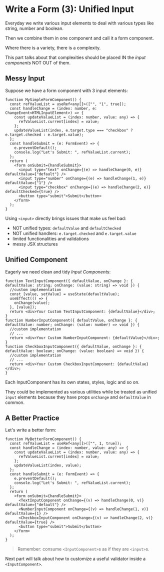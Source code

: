 # Write a Form (3): Unified Input 

Everyday we write various input elements to deal with various types like string, number and boolean.

Then we combine them in one component and call it a form component.

Where there is a variety, there is a complexity.

This part talks about that complexities should be placed IN the *input components* NOT OUT of them.

## Messy Input

Suppose we have a form component with 3 input elements:

```tsx
function MySimpleFormComponent() {
  const refValueList = useRef<any[]>(["", "1", true]);
  const handleChange = (index: number, e: ChangeEvent<HTMLInputElement>) => {
    const updateValueList = (index: number, value: any) => {
      refValueList.current[index] = value;
    };
    updateValueList(index, e.target.type === "checkbox" ? e.target.checked : e.target.value);
  };
  const handleSubmit = (e: FormEvent) => {
    e.preventDefault();
    console.log("Let's Submit: ", refValueList.current);
  };
  return (
    <form onSubmit={handleSubmit}>
      <input type="text" onChange={(e) => handleChange(0, e)} defaultValue={"default"} />
      <input type="number" onChange={(e) => handleChange(1, e)} defaultValue={"1"} />
      <input type="checkbox" onChange={(e) => handleChange(2, e)} defaultChecked={true} />
      <button type="submit">Submit</button>
    </form>
  );
}
```

Using `<input>` directly brings issues that make us feel bad:
- NOT unified types: `defaultValue` and `defaultChecked`
- NOT unified handlers: `e.target.checked` and `e.target.value`
- limited functionalities and validations
- messy JSX structures

## Unified Component

Eagerly we need clean and tidy *Input Component*s:

```tsx
function TextInputComponent({ defaultValue, onChange }: { defaultValue: string; onChange: (value: string) => void }) {
  //custom implementation
  const [value, setValue] = useState(defaultValue);
  useEffect(() => {
    onChange(value);
  }, [value]);
  return <div>Your Custom TextInputComponent: {defaultValue}</div>;
}
function NumberInputComponent({ defaultValue, onChange }: { defaultValue: number; onChange: (value: number) => void }) {
  //custom implementation
  // ...
  return <div>Your Custom NumberInputComponent: {defaultValue}</div>;
}
function CheckboxInputComponent({ defaultValue, onChange }: { defaultValue: boolean; onChange: (value: boolean) => void }) {
  //custom implementation
  // ...
  return <div>Your Custom CheckboxInputComponent: {defaultValue}</div>;
}
```

Each InputComponent has its own states, styles, logic and so on. 

They could be implemented as various utilities while be treated as unified `input` elements because they have props `onChange` and `defaultValue` in common.

## A Better Practice

Let's write a better form:

```tsx 
function MyBetterFormComponent() {
  const refValueList = useRef<any[]>(["", 1, true]);
  const handleChange = (index: number, value: any) => {
    const updateValueList = (index: number, value: any) => {
      refValueList.current[index] = value;
    };
    updateValueList(index, value);
  };
  const handleSubmit = (e: FormEvent) => {
    e.preventDefault();
    console.log("Let's Submit: ", refValueList.current);
  };
  return (
    <form onSubmit={handleSubmit}>
      <TextInputComponent onChange={(v) => handleChange(0, v)} defaultValue={"default"} />
      <NumberInputComponent onChange={(v) => handleChange(1, v)} defaultValue={1} />
      <CheckboxInputComponent onChange={(v) => handleChange(2, v)} defaultValue={true} />
      <button type="submit">Submit</button>
    </form>
  );
}
```

> Remember: consume `<InputComponent>`s as if they are `<input>`s.

Next part will talk about how to customize a useful validator inside a `<InputComponent>`.